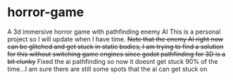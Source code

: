 # horror-game
A 3d immersive horror game with pathfinding enemy AI 
This is a personal project so I will update when I have time.
~~Note that the enemy AI right now can be glitched and get stuck in static bodies, I am trying to find a solution for this without switching game engines since godot pathfinding for 3D is a bit clunky~~
Fixed the ai pathfinding so now it doesnt get stuck 90% of the time...I am sure there are still some spots that the ai can get stuck on
